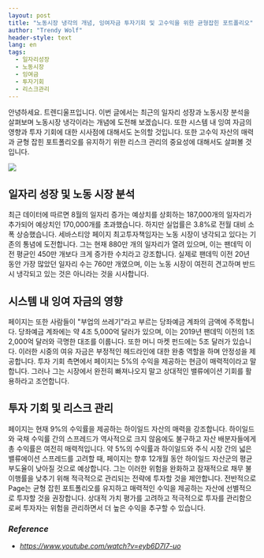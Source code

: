 ```yaml
---
layout: post
title: "노동시장 냉각의 개념, 잉여자금 투자기회 및 고수익을 위한 균형잡힌 포트폴리오"
author: "Trendy Wolf"
header-style: text
lang: en
tags:
  - 일자리성장
  - 노동시장
  - 잉여금
  - 투자기회
  - 리스크관리
---
```


안녕하세요. 트렌디울프입니다. 이번 글에서는 최근의 일자리 성장과 노동시장 분석을 살펴보며 노동시장 냉각이라는 개념에 도전해 보겠습니다. 또한 시스템 내 잉여 자금의 영향과 투자 기회에 대한 시사점에 대해서도 논의할 것입니다. 또한 고수익 자산의 매력과 균형 잡힌 포트폴리오를 유지하기 위한 리스크 관리의 중요성에 대해서도 살펴볼 것입니다.

<img
    src="https://i.ytimg.com/vi/eyb6D7I7-uo/hqdefault.jpg"
/>


## 일자리 성장 및 노동 시장 분석
최근 데이터에 따르면 8월의 일자리 증가는 예상치를 상회하는 187,000개의 일자리가 추가되어 예상치인 170,000개를 초과했습니다. 하지만 실업률은 3.8%로 전월 대비 소폭 상승했습니다. 세바스티앙 페이지 최고투자책임자는 노동 시장이 냉각되고 있다는 기존의 통념에 도전합니다. 그는 현재 880만 개의 일자리가 열려 있으며, 이는 팬데믹 이전 평균인 450만 개보다 크게 증가한 수치라고 강조합니다. 실제로 팬데믹 이전 20년 동안 가장 많았던 일자리 수는 760만 개였으며, 이는 노동 시장이 여전히 견고하며 반드시 냉각되고 있는 것은 아니라는 것을 시사합니다.

## 시스템 내 잉여 자금의 영향
페이지는 또한 사람들이 "부업의 쓰레기"라고 부르는 당좌예금 계좌의 금액에 주목합니다. 당좌예금 계좌에는 약 4조 5,000억 달러가 있으며, 이는 2019년 팬데믹 이전의 1조 2,000억 달러와 극명한 대조를 이룹니다. 또한 머니 마켓 펀드에는 5조 달러가 있습니다. 이러한 시중의 여유 자금은 부정적인 헤드라인에 대한 완충 역할을 하며 안정성을 제공합니다. 투자 기회 측면에서 페이지는 5%의 수익을 제공하는 현금이 매력적이라고 말합니다. 그러나 그는 시장에서 완전히 빠져나오지 말고 상대적인 밸류에이션 기회를 활용하라고 조언합니다.

## 투자 기회 및 리스크 관리
페이지는 현재 9%의 수익률을 제공하는 하이일드 자산의 매력을 강조합니다. 하이일드와 국채 수익률 간의 스프레드가 역사적으로 크지 않음에도 불구하고 자산 배분자들에게 총 수익률은 여전히 매력적입니다. 약 5%의 수익률과 하이일드와 주식 시장 간의 넓은 밸류에이션 스프레드를 고려할 때, 페이지는 향후 12개월 동안 하이일드 자산군의 평균 부도율이 낮아질 것으로 예상합니다. 그는 이러한 위험을 완화하고 잠재적으로 채무 불이행률을 낮추기 위해 적극적으로 관리되는 전략에 투자할 것을 제안합니다. 전반적으로 Page는 균형 잡힌 포트폴리오를 유지하고 매력적인 수익을 제공하는 자산에 선별적으로 투자할 것을 권장합니다. 상대적 가치 평가를 고려하고 적극적으로 투자를 관리함으로써 투자자는 위험을 관리하면서 더 높은 수익을 추구할 수 있습니다.


### _Reference_
- _https://www.youtube.com/watch?v=eyb6D7I7-uo_

